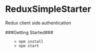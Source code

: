 # ReduxSimpleStarter

Redux client side authentication

###Getting Started###

```
	> npm install
	> npm start
```
